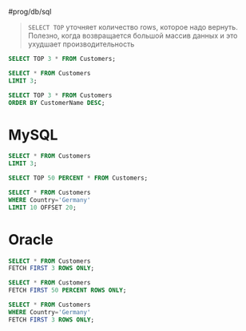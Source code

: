 #prog/db/sql 

> `SELECT TOP` уточняет количество rows, которое надо вернуть. Полезно, когда возвращается большой массив данных и это ухудшает производительность

```sql
SELECT TOP 3 * FROM Customers;

SELECT * FROM Customers  
LIMIT 3;

SELECT TOP 3 * FROM Customers  
ORDER BY CustomerName DESC;
```

# MySQL

```sql
SELECT * FROM Customers  
LIMIT 3;
```

```sql
SELECT TOP 50 PERCENT * FROM Customers;
```

```sql
SELECT * FROM Customers  
WHERE Country='Germany'  
LIMIT 10 OFFSET 20;
```
# Oracle

```sql
SELECT * FROM Customers  
FETCH FIRST 3 ROWS ONLY;
```

```sql
SELECT * FROM Customers  
FETCH FIRST 50 PERCENT ROWS ONLY;
```

```sql
SELECT * FROM Customers  
WHERE Country='Germany'  
FETCH FIRST 3 ROWS ONLY;
```